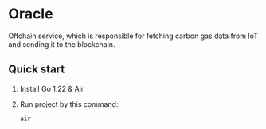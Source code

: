 # Oracle

Offchain service, which is responsible for fetching carbon gas data from IoT and sending it to the blockchain.

## Quick start

1. Install Go 1.22 & Air

2. Run project by this command:
   ```bash
   air
   ```
